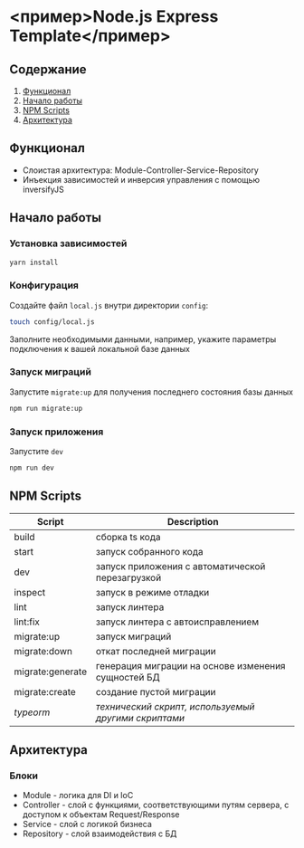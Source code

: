 # <пример>Node.js Express Template</пример>

## Содержание
1. [Функционал](#функционал)
2. [Начало работы](#начало-работы)
3. [NPM Scripts](#npm-scripts)
4. [Архитектура](#архитектура)

## Функционал
- Слоистая архитектура: Module-Controller-Service-Repository
- Инъекция зависимостей и инверсия управления с помощью inversifyJS

## Начало работы
### Установка зависимостей
```sh
yarn install
```
### Конфигурация
Создайте файл `local.js` внутри директории `config`:
```sh
touch config/local.js
```
Заполните необходимыми данными, например, укажите параметры подключения к вашей локальной базе данных
### Запуск миграций
Запустите `migrate:up` для получения последнего состояния базы данных
```sh
npm run migrate:up
```
### Запуск приложения
Запустите `dev`
```sh
npm run dev
```

## NPM Scripts

| Script | Description |
| ------ | ------ |
| build | сборка ts кода |
| start | запуск собранного кода |
| dev | запуск приложения с автоматической перезагрузкой |
| inspect | запуск в режиме отладки |
| lint | запуск линтера |
| lint:fix | запуск линтера с автоисправлением |
| migrate:up | запуск миграций |
| migrate:down | откат последней миграции |
| migrate:generate | генерация миграции на основе изменения сущностей БД |
| migrate:create | создание пустой миграции |
| *typeorm* | *технический скрипт, используемый другими скриптами* |

## Архитектура
### Блоки
- Module - логика для DI и IoC
- Controller - слой с функциями, соответствующими путям сервера, с доступом к объектам Request/Response
- Service - слой с логикой бизнеса
- Repository - слой взаимодействия с БД
